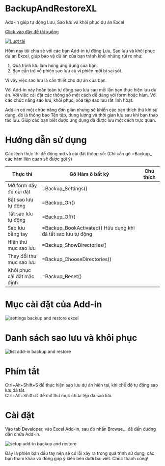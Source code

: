 # BackupAndRestoreXL
 Add-in giúp tự động Lưu, Sao lưu và khôi phục dự án Excel

[Click vào đây để tải xuống](https://github.com/SanbiVN/BackupAndRestoreXL/releases/download/backup_and_restore_excel/BackupAndRestoreXL_v2.1.zip)

[![Lượt tải](https://img.shields.io/github/downloads/SanbiVN/BackupAndRestoreXL/total.svg)](https://github.com/SanbiVN/BackupAndRestoreXL/releases/download/backup_and_restore_excel/BackupAndRestoreXL_v2.1.zip) 


Hôm nay tôi chia sẻ với các bạn Add-in tự động Lưu, Sao lưu và khôi phục dự án Excel, giúp bảo vệ dữ án của bạn tránh khỏi những rủi ro như:
1. Quá trình lưu làm hỏng ứng dụng của bạn.
2. Bạn cần trở về phiên sao lưu cũ vì phiên mới bị sai sót.

Vì vậy việc sao lưu là cần thiết cho dự án của bạn.

Với Add-in này hoàn toàn tự động sao lưu sau mỗi lần bạn thực hiện lưu dự án.
Với việc cài đặt các thông số một cách dễ dàng với form hoặc hàm.
Với các chức năng sao lưu, khôi phục, xóa tệp sao lưu rất linh hoạt.

Add-in có một chức năng đơn giản nhưng sẽ khiến các bạn thích thú khi sử dụng, đó là thông báo Tên tệp, dung lượng và thời gian lưu sau khi bạn thao tác lưu. Giúp các bạn biết được ứng dụng đã được lưu một cách trực quan.

# Hướng dẫn sử dụng

Các lệnh thực thi để đóng mở và cài đặt thông số:
(Chỉ cần gõ =Backup_ các hàm liên quan sẽ được gợi ý)

Thực thi	|Gõ Hàm ô bất kỳ	|Chú thích
---------|----------------|-----------------
Mở form đầy đủ cài đặt	|=Backup_Settings()	|
Bật sao lưu tự động|	=Backup_On()	|
Tắt sao lưu tự động|	=Backup_Off()	|
Sao lưu bằng tay|	=Backup_BookActivated()	Hữu dụng khi đã tắt sao lưu tự động|
Hiện thư mục sao lưu|	=Backup_ShowDirectories()	|
Thay đổi thư mục sao lưu|	=Backup_ChooseDirectories()	|
Khôi phục cài đặt mặc định|	=Backup_Reset()	|

# Mục cài đặt của Add-in


![settings backup and restore excel](https://user-images.githubusercontent.com/58664571/210329538-739b6a8f-0833-48cb-a9d4-199f6d894b26.jpg)


# Danh sách sao lưu và khôi phục

![list add-in backup and restore](https://user-images.githubusercontent.com/58664571/209465576-38f9c089-db63-4232-b41f-58d29585aa06.png)


# Phím tắt

Ctrl+Alt+Shift+S để thực hiện sao lưu dự án hiện tại, khi chế độ tự động sao lưu đã tắt.\
Ctrl+Alt+Shift+D để mở thư mục chứa tệp đã sao lưu.

# Cài đặt

Vào tab Developer, vào Excel Add-in, sau đó nhấn Browse... để đến đường dẫn chứa Add-in.

![setup add-in backup and restore](https://user-images.githubusercontent.com/58664571/209465567-24c182a2-3724-491e-97aa-813aaee998e2.png)


Đây là phiên bản đầu tay nên sẽ có lỗi xảy ra trong quá trình sử dụng, các bạn tham khảo và đóng góp ý kiến bên dưới bài viết.
Chúc thành công!
